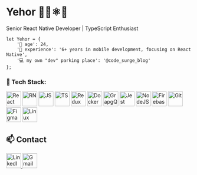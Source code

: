 # Yehor 👨‍💻⚛️👋
Senior React Native Developer | TypeScript Enthusiast

```
let Yehor = {
    '🌱 age': 24,
    '📱 experience': '6+ years in mobile development, focusing on React Native',
    '💻 my own "dev" parking place': '@code_surge_blog'
};
```
### 🧰 Tech Stack:

<p align="left">
  <img src="https://cdn.jsdelivr.net/gh/devicons/devicon@latest/icons/react/react-original-wordmark.svg" width="40" height="40" alt="React" />
  <img src="https://cdn.jsdelivr.net/gh/devicons/devicon@latest/icons/reactnative/reactnative-original-wordmark.svg" width="40" height="40" alt="RN" />
  <img src="https://cdn.jsdelivr.net/gh/devicons/devicon@latest/icons/javascript/javascript-original.svg" width="40" height="40" alt="JS" />
  <img src="https://cdn.jsdelivr.net/gh/devicons/devicon@latest/icons/typescript/typescript-original.svg" width="40" height="40" alt="TS" />
  <img src="https://cdn.jsdelivr.net/gh/devicons/devicon@latest/icons/redux/redux-original.svg" width="40" height="40" alt="Redux"/>
  <img src="https://cdn.jsdelivr.net/gh/devicons/devicon@latest/icons/docker/docker-original.svg" width="40" height="40" alt="Docker"/>
  <img src="https://cdn.jsdelivr.net/gh/devicons/devicon@latest/icons/graphql/graphql-plain.svg" width="40" height="40" alt="GrapgQL"/>
  <img src="https://cdn.jsdelivr.net/gh/devicons/devicon@latest/icons/jest/jest-plain.svg" width="40" height="40" alt="Jest"/>
  <img src="https://cdn.jsdelivr.net/gh/devicons/devicon@latest/icons/nodejs/nodejs-plain-wordmark.svg" width="40" height="40" alt="NodeJS"/>
  <img src="https://cdn.jsdelivr.net/gh/devicons/devicon@latest/icons/firebase/firebase-original.svg" width="40" height="40" alt="Firebase" />
  <img src="https://cdn.jsdelivr.net/gh/devicons/devicon@latest/icons/git/git-original.svg" width="40" height="40" alt="Git"/>
  <img src="https://cdn.jsdelivr.net/gh/devicons/devicon@latest/icons/figma/figma-original.svg" width="40" height="40" alt="Figma"/>
  <img src="https://cdn.jsdelivr.net/gh/devicons/devicon@latest/icons/linux/linux-original.svg" width="40" height="40" alt="Linux"/>
</p>


## 📫 Contact
<p align="left" target="_blank">
    <a href="https://www.linkedin.com/in/yehor-bubyr/">
        <img src="https://cdn.jsdelivr.net/gh/devicons/devicon@latest/icons/linkedin/linkedin-original.svg" alt="LinkedIn" width="40" height="40"/>
    </a>
    <a href="mailto:yehorbubyr@gmail.com">
        <img src="https://cdn.simpleicons.org/gmail/EA4335" alt="Gmail" width="40" height="40"/>
    </a>
</p>

